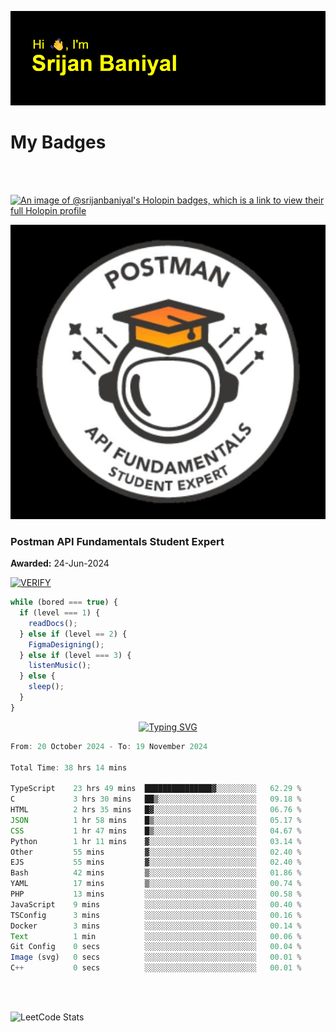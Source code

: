 ![Header](./header.png)

# My Badges

<Br />
<Br />

[![An image of @srijanbaniyal's Holopin badges, which is a link to view their full Holopin profile](https://holopin.me/srijanbaniyal)](https://holopin.io/@srijanbaniyal)

[![Postman API Fundamentals Student Expert](/Postman.jpeg)](https://api.badgr.io/public/assertions/r9BLLy0oTfKJBbkGuDI1zA)

### Postman API Fundamentals Student Expert

**Awarded:** 24-Jun-2024

[![VERIFY](https://img.shields.io/badge/VERIFY-blue)](https://badgecheck.io?url=https%3A%2F%2Fapi.badgr.io%2Fpublic%2Fassertions%2Fr9BLLy0oTfKJBbkGuDI1zA)

```javascript
while (bored === true) {
  if (level === 1) {
    readDocs();
  } else if (level == 2) {
    FigmaDesigning();
  } else if (level === 3) {
    listenMusic();
  } else {
    sleep();
  }
}
```

<p align="center">
  <a href="https://git.io/typing-svg"><img src="https://readme-typing-svg.demolab.com?font=Tilt+Prism&size=30&pause=1000&color=0FF75B&center=true&vCenter=true&width=800&height=80&lines=Time+spent+on+various+Programming+languages" alt="Typing SVG" /></a>
</p>

<!--START_SECTION:waka-->

```TypeScript
From: 20 October 2024 - To: 19 November 2024

Total Time: 38 hrs 14 mins

TypeScript    23 hrs 49 mins  ███████████████▓░░░░░░░░░   62.29 %
C             3 hrs 30 mins   ██▒░░░░░░░░░░░░░░░░░░░░░░   09.18 %
HTML          2 hrs 35 mins   █▓░░░░░░░░░░░░░░░░░░░░░░░   06.76 %
JSON          1 hr 58 mins    █▒░░░░░░░░░░░░░░░░░░░░░░░   05.17 %
CSS           1 hr 47 mins    █▒░░░░░░░░░░░░░░░░░░░░░░░   04.67 %
Python        1 hr 11 mins    ▓░░░░░░░░░░░░░░░░░░░░░░░░   03.14 %
Other         55 mins         ▓░░░░░░░░░░░░░░░░░░░░░░░░   02.40 %
EJS           55 mins         ▓░░░░░░░░░░░░░░░░░░░░░░░░   02.40 %
Bash          42 mins         ▒░░░░░░░░░░░░░░░░░░░░░░░░   01.86 %
YAML          17 mins         ▒░░░░░░░░░░░░░░░░░░░░░░░░   00.74 %
PHP           13 mins         ░░░░░░░░░░░░░░░░░░░░░░░░░   00.58 %
JavaScript    9 mins          ░░░░░░░░░░░░░░░░░░░░░░░░░   00.40 %
TSConfig      3 mins          ░░░░░░░░░░░░░░░░░░░░░░░░░   00.16 %
Docker        3 mins          ░░░░░░░░░░░░░░░░░░░░░░░░░   00.14 %
Text          1 min           ░░░░░░░░░░░░░░░░░░░░░░░░░   00.06 %
Git Config    0 secs          ░░░░░░░░░░░░░░░░░░░░░░░░░   00.04 %
Image (svg)   0 secs          ░░░░░░░░░░░░░░░░░░░░░░░░░   00.01 %
C++           0 secs          ░░░░░░░░░░░░░░░░░░░░░░░░░   00.01 %
```

<!--END_SECTION:waka-->

<Br />
<Br />

![LeetCode Stats](https://leetcard.jacoblin.cool/Srijan-Baniyal?theme=dark&font=Rasa&ext=contest)
